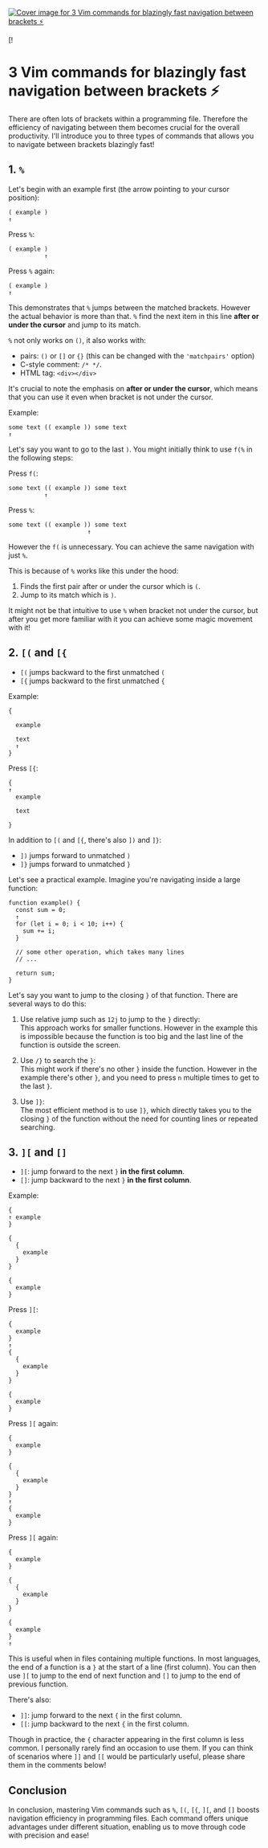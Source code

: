 
[![Cover image for 3 Vim commands for blazingly fast navigation between brackets ⚡](https://media.dev.to/cdn-cgi/image/width=1000,height=420,fit=cover,gravity=auto,format=auto/https%3A%2F%2Fdev-to-uploads.s3.amazonaws.com%2Fuploads%2Farticles%2F8ofv8ivgw6j7f77djigo.png)](https://media.dev.to/cdn-cgi/image/width=1000,height=420,fit=cover,gravity=auto,format=auto/https%3A%2F%2Fdev-to-uploads.s3.amazonaws.com%2Fuploads%2Farticles%2F8ofv8ivgw6j7f77djigo.png)

[!

# 3 Vim commands for blazingly fast navigation between brackets ⚡



There are often lots of brackets within a programming file. Therefore the efficiency of navigating between them becomes crucial for the overall productivity. I'll introduce you to three types of commands that allows you to navigate between brackets blazingly fast!

## [](https://dev.to/m4xshen/3-vim-commands-for-blazingly-fast-navigation-between-brackets-55kc#1-raw-endraw-)1. `%`

Let's begin with an example first (the arrow pointing to your cursor position):  

```
( example )
↑
```

Press `%`:  

```
( example )
          ↑
```

Press `%` again:  

```
( example )
↑
```

This demonstrates that `%` jumps between the matched brackets. However the actual behavior is more than that. `%` find the next item in this line **after or under the cursor** and jump to its match.

`%` not only works on `()`, it also works with:

- pairs: `()` or `[]` or `{}` (this can be changed with the `'matchpairs'` option)
- C-style comment: `/* */`.
- HTML tag: `<div></div>`

It's crucial to note the emphasis on **after or under the cursor**, which means that you can use it even when bracket is not under the cursor.

Example:  

```
some text (( example )) some text
↑
```

Let's say you want to go to the last `)`. You might initially think to use `f(%` in the following steps:

Press `f(`:  

```
some text (( example )) some text
          ↑
```

Press `%`:  

```
some text (( example )) some text
                      ↑
```

However the `f(` is unnecessary. You can achieve the same navigation with just `%`.

This is because of `%` works like this under the hood:

1. Finds the first pair after or under the cursor which is `(`.
2. Jump to its match which is `)`.

It might not be that intuitive to use `%` when bracket not under the cursor, but after you get more familiar with it you can achieve some magic movement with it!

## [](https://dev.to/m4xshen/3-vim-commands-for-blazingly-fast-navigation-between-brackets-55kc#2-raw-endraw-and-raw-endraw-)2. `[(` and `[{`

- `[(` jumps backward to the first unmatched `(`
- `[{` jumps backward to the first unmatched `{`

Example:  

```
{

  example

  text
  ↑
}
```

Press `[{`:  

```
{
↑
  example

  text

}
```

In addition to `[(` and `[{`, there's also `])` and `]}`:

- `])` jumps forward to unmatched `)`
- `]}` jumps forward to unmatched `}`

Let's see a practical example. Imagine you're navigating inside a large function:  

```
function example() {
  const sum = 0;
  ↑ 
  for (let i = 0; i < 10; i++) {
    sum += i;
  }

  // some other operation, which takes many lines
  // ...

  return sum;
}
```

Let's say you want to jump to the closing `}` of that function. There are several ways to do this:

1. Use relative jump such as `12j` to jump to the `}` directly:  
    This approach works for smaller functions. However in the example this is impossible because the function is too big and the last line of the function is outside the screen.
    
2. Use `/}` to search the `}`:  
    This might work if there's no other `}` inside the function. However in the example there's other `}`, and you need to press `n` multiple times to get to the last `}`.
    
3. Use `]}`:  
    The most efficient method is to use `]}`, which directly takes you to the closing `}` of the function without the need for counting lines or repeated searching.
    

## [](https://dev.to/m4xshen/3-vim-commands-for-blazingly-fast-navigation-between-brackets-55kc#3-raw-endraw-and-raw-endraw-)3. `][` and `[]`

- `][`: jump forward to the next `}` **in the first column**.
- `[]`: jump backward to the next `}` **in the first column**.

Example:  

```
{
↑ example
}

{
  {
    example
  }
}

{
  example
}
```

Press `][`:  

```
{
  example
}
↑
{
  {
    example
  }
}

{
  example
}
```

Press `][` again:  

```
{
  example
}

{
  {
    example
  }
}
↑
{
  example
}
```

Press `][` again:  

```
{
  example
}

{
  {
    example
  }
}

{
  example
}
↑
```

This is useful when in files containing multiple functions. In most languages, the end of a function is a `}` at the start of a line (first column). You can then use `][` to jump to the end of next function and `[]` to jump to the end of previous function.

There's also:

- `]]`: jump forward to the next `{` in the first column.
- `[[`: jump backward to the next `{` in the first column.

Though in practice, the `{` character appearing in the first column is less common. I personally rarely find an occasion to use them. If you can think of scenarios where `]]` and `[[` would be particularly useful, please share them in the comments below!

## [](https://dev.to/m4xshen/3-vim-commands-for-blazingly-fast-navigation-between-brackets-55kc#conclusion)Conclusion

In conclusion, mastering Vim commands such as `%`, `[(`, `[{`, `][`, and `[]` boosts navigation efficiency in programming files. Each command offers unique advantages under different situation, enabling us to move through code with precision and ease!